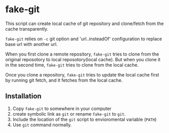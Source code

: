 # fake-git

This script can create local cache of git repository and clone/fetch from the cache transparently.

`fake-git` relies on `-c` git option and 'url.<base>.insteadOf' configuration to replace base url with another url.

When you first clone a remote repository, `fake-git` tries to clone from the original reposotory to local reposotory(local cache).
But when you clone it in the second time, `fake-git` tries to clone from the local cache.

Once you clone a repository, `fake-git` tries to update the local cache first by running git fetch, and it fetches from the local cache.

## Installation

1. Copy `fake-git` to somewhere in your computer
2. create symbolic link as `git` or rename `fake-git` to `git`.
3. Include the location of the `git` script to envioromental variable (`PATH`)
4. Use `git` command normally.
